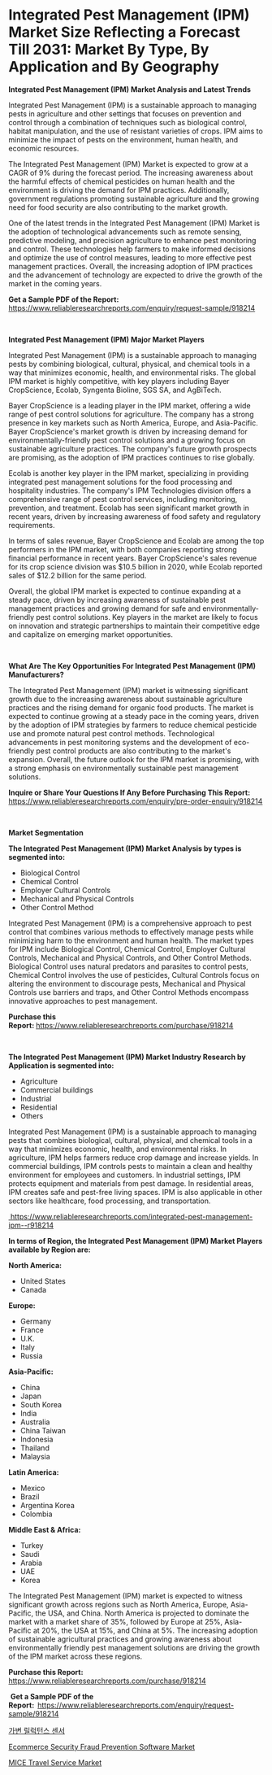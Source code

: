 <p><h1>Integrated Pest Management (IPM) Market Size Reflecting a Forecast Till 2031: Market By Type, By Application and By Geography</h1></p><p><strong>Integrated Pest Management (IPM) Market Analysis and Latest Trends</strong></p>
<p><p>Integrated Pest Management (IPM) is a sustainable approach to managing pests in agriculture and other settings that focuses on prevention and control through a combination of techniques such as biological control, habitat manipulation, and the use of resistant varieties of crops. IPM aims to minimize the impact of pests on the environment, human health, and economic resources.</p><p>The Integrated Pest Management (IPM) Market is expected to grow at a CAGR of 9% during the forecast period. The increasing awareness about the harmful effects of chemical pesticides on human health and the environment is driving the demand for IPM practices. Additionally, government regulations promoting sustainable agriculture and the growing need for food security are also contributing to the market growth.</p><p>One of the latest trends in the Integrated Pest Management (IPM) Market is the adoption of technological advancements such as remote sensing, predictive modeling, and precision agriculture to enhance pest monitoring and control. These technologies help farmers to make informed decisions and optimize the use of control measures, leading to more effective pest management practices. Overall, the increasing adoption of IPM practices and the advancement of technology are expected to drive the growth of the market in the coming years.</p></p>
<p><strong>Get a Sample PDF of the Report:&nbsp;</strong> <a href="https://www.reliableresearchreports.com/enquiry/request-sample/918214">https://www.reliableresearchreports.com/enquiry/request-sample/918214</a></p>
<p>&nbsp;</p>
<p><strong>Integrated Pest Management (IPM) Major Market Players</strong></p>
<p><p>Integrated Pest Management (IPM) is a sustainable approach to managing pests by combining biological, cultural, physical, and chemical tools in a way that minimizes economic, health, and environmental risks. The global IPM market is highly competitive, with key players including Bayer CropScience, Ecolab, Syngenta Bioline, SGS SA, and AgBiTech.</p><p>Bayer CropScience is a leading player in the IPM market, offering a wide range of pest control solutions for agriculture. The company has a strong presence in key markets such as North America, Europe, and Asia-Pacific. Bayer CropScience's market growth is driven by increasing demand for environmentally-friendly pest control solutions and a growing focus on sustainable agriculture practices. The company's future growth prospects are promising, as the adoption of IPM practices continues to rise globally.</p><p>Ecolab is another key player in the IPM market, specializing in providing integrated pest management solutions for the food processing and hospitality industries. The company's IPM Technologies division offers a comprehensive range of pest control services, including monitoring, prevention, and treatment. Ecolab has seen significant market growth in recent years, driven by increasing awareness of food safety and regulatory requirements.</p><p>In terms of sales revenue, Bayer CropScience and Ecolab are among the top performers in the IPM market, with both companies reporting strong financial performance in recent years. Bayer CropScience's sales revenue for its crop science division was $10.5 billion in 2020, while Ecolab reported sales of $12.2 billion for the same period.</p><p>Overall, the global IPM market is expected to continue expanding at a steady pace, driven by increasing awareness of sustainable pest management practices and growing demand for safe and environmentally-friendly pest control solutions. Key players in the market are likely to focus on innovation and strategic partnerships to maintain their competitive edge and capitalize on emerging market opportunities.</p></p>
<p>&nbsp;</p>
<p><strong>What Are The Key Opportunities For Integrated Pest Management (IPM) Manufacturers?</strong></p>
<p><p>The Integrated Pest Management (IPM) market is witnessing significant growth due to the increasing awareness about sustainable agriculture practices and the rising demand for organic food products. The market is expected to continue growing at a steady pace in the coming years, driven by the adoption of IPM strategies by farmers to reduce chemical pesticide use and promote natural pest control methods. Technological advancements in pest monitoring systems and the development of eco-friendly pest control products are also contributing to the market's expansion. Overall, the future outlook for the IPM market is promising, with a strong emphasis on environmentally sustainable pest management solutions.</p></p>
<p><strong>Inquire or Share Your Questions If Any Before Purchasing This Report:</strong> <a href="https://www.reliableresearchreports.com/enquiry/pre-order-enquiry/918214">https://www.reliableresearchreports.com/enquiry/pre-order-enquiry/918214</a></p>
<p>&nbsp;</p>
<p><strong>Market Segmentation</strong></p>
<p><strong>The Integrated Pest Management (IPM) Market Analysis by types is segmented into:</strong></p>
<p><ul><li>Biological Control</li><li>Chemical Control</li><li>Employer Cultural Controls</li><li>Mechanical and Physical Controls</li><li>Other Control Method</li></ul></p>
<p><p>Integrated Pest Management (IPM) is a comprehensive approach to pest control that combines various methods to effectively manage pests while minimizing harm to the environment and human health. The market types for IPM include Biological Control, Chemical Control, Employer Cultural Controls, Mechanical and Physical Controls, and Other Control Methods. Biological Control uses natural predators and parasites to control pests, Chemical Control involves the use of pesticides, Cultural Controls focus on altering the environment to discourage pests, Mechanical and Physical Controls use barriers and traps, and Other Control Methods encompass innovative approaches to pest management.</p></p>
<p><strong>Purchase this Report:&nbsp;</strong><a href="https://www.reliableresearchreports.com/purchase/918214">https://www.reliableresearchreports.com/purchase/918214</a></p>
<p>&nbsp;</p>
<p><strong>The Integrated Pest Management (IPM) Market Industry Research by Application is segmented into:</strong></p>
<p><ul><li>Agriculture</li><li>Commercial buildings</li><li>Industrial</li><li>Residential</li><li>Others</li></ul></p>
<p><p>Integrated Pest Management (IPM) is a sustainable approach to managing pests that combines biological, cultural, physical, and chemical tools in a way that minimizes economic, health, and environmental risks. In agriculture, IPM helps farmers reduce crop damage and increase yields. In commercial buildings, IPM controls pests to maintain a clean and healthy environment for employees and customers. In industrial settings, IPM protects equipment and materials from pest damage. In residential areas, IPM creates safe and pest-free living spaces. IPM is also applicable in other sectors like healthcare, food processing, and transportation.</p></p>
<p><a href="https://www.reliableresearchreports.com/integrated-pest-management-ipm--r918214">&nbsp;https://www.reliableresearchreports.com/integrated-pest-management-ipm--r918214</a></p>
<p><strong>In terms of Region, the Integrated Pest Management (IPM) Market Players available by Region are:</strong></p>
<p>
    <p> <strong> North America: </strong>
        <ul>
            <li>United States</li>
            <li>Canada</li>
        </ul>
        </p> 
    <p> <strong> Europe: </strong>
        <ul>
            <li>Germany</li>
            <li>France</li>
            <li>U.K.</li>
            <li>Italy</li>
            <li>Russia</li>
        </ul>
        </p> 
    <p> <strong> Asia-Pacific: </strong>
        <ul>
            <li>China</li>
            <li>Japan</li>
            <li>South Korea</li>
            <li>India</li>
            <li>Australia</li>
            <li>China Taiwan</li>
            <li>Indonesia</li>
            <li>Thailand</li>
            <li>Malaysia</li>
        </ul>
        </p> 
    <p> <strong> Latin America: </strong>
        <ul>
            <li>Mexico</li>
            <li>Brazil</li>
            <li>Argentina Korea</li>
            <li>Colombia</li>
        </ul>
        </p> 
    <p> <strong> Middle East & Africa: </strong>
        <ul>
            <li>Turkey</li>
            <li>Saudi</li>
            <li>Arabia</li>
            <li>UAE</li>
            <li>Korea</li>
        </ul>
    </p>
    </p>
<p><p>The Integrated Pest Management (IPM) market is expected to witness significant growth across regions such as North America, Europe, Asia-Pacific, the USA, and China. North America is projected to dominate the market with a market share of 35%, followed by Europe at 25%, Asia-Pacific at 20%, the USA at 15%, and China at 5%. The increasing adoption of sustainable agricultural practices and growing awareness about environmentally friendly pest management solutions are driving the growth of the IPM market across these regions.</p></p>
<p><strong>Purchase this Report: </strong><a href="https://www.reliableresearchreports.com/purchase/918214">https://www.reliableresearchreports.com/purchase/918214</a></p>
<p>&nbsp;<strong>Get a Sample PDF of the Report:&nbsp;&nbsp;</strong><a href="https://www.reliableresearchreports.com/enquiry/request-sample/918214">https://www.reliableresearchreports.com/enquiry/request-sample/918214</a></p>
<p><strong></strong></p>
<p><p><a href="https://github.com/vskv4779xr1/Market-Research-Report-List-2/blob/main/558167362260.md">가변 릴럭턴스 센서</a></p><p><a href="https://www.linkedin.com/pulse/ecommerce-security-fraud-prevention-software-market-key-lgc5f">Ecommerce Security Fraud Prevention Software Market</a></p><p><a href="https://www.linkedin.com/pulse/mice-travel-service-market-furnishes-information-share-trends-9iyjf">MICE Travel Service Market</a></p></p>